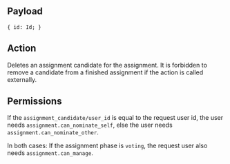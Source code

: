 ## Payload
```
{ id: Id; }
```

## Action
Deletes an assignment candidate for the assignment. It is forbidden to remove a candidate from a finished assignment if the action is called externally.

## Permissions
If the `assignment_candidate/user_id` is equal to the request user id, the user needs `assignment.can_nominate_self`, else the user needs `assignment.can_nominate_other`.

In both cases: If the assignment phase is `voting`, the request user also needs `assignment.can_manage`.
